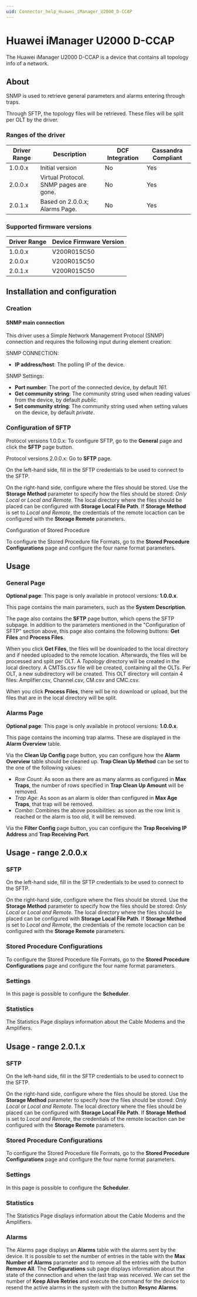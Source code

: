 ```yaml
---
uid: Connector_help_Huawei_iManager_U2000_D-CCAP
---
```


# Huawei iManager U2000 D-CCAP

The Huawei iManager U2000 D-CCAP is a device that contains all topology info of a network.

## About

SNMP is used to retrieve general parameters and alarms entering through traps.

Through SFTP, the topology files will be retrieved. These files will be split per OLT by the driver.

### Ranges of the driver

| **Driver Range** | **Description**                        | **DCF Integration** | **Cassandra Compliant** |
|------------------|----------------------------------------|---------------------|-------------------------|
| 1.0.0.x          | Initial version                        | No                  | Yes                     |
| 2.0.0.x          | Virtual Protocol. SNMP pages are gone. | No                  | Yes                     |
| 2.0.1.x          | Based on 2.0.0.x; Alarms Page.         | No                  | Yes                     |

### Supported firmware versions

| **Driver Range** | **Device Firmware Version** |
|------------------|-----------------------------|
| 1.0.0.x          | V200R015C50                 |
| 2.0.0.x          | V200R015C50                 |
| 2.0.1.x          | V200R015C50                 |

## Installation and configuration

### Creation

#### SNMP main connection

This driver uses a Simple Network Management Protocol (SNMP) connection and requires the following input during element creation:

SNMP CONNECTION:

- **IP address/host**: The polling IP of the device.

SNMP Settings:

- **Port number**: The port of the connected device, by default *161*.
- **Get community string**: The community string used when reading values from the device, by default *public*.
- **Set community string**: The community string used when setting values on the device, by default *private*.

### Configuration of SFTP

Protocol versions 1.0.0.x: To configure SFTP, go to the **General** page and click the **SFTP** page button.

Protocol versions 2.0.0.x: Go to **SFTP** page.

On the left-hand side, fill in the SFTP credentials to be used to connect to the SFTP.

On the right-hand side, configure where the files should be stored. Use the **Storage Method** parameter to specify how the files should be stored: *Only Local* or *Local and Remote*. The local directory where the files should be placed can be configured with **Storage Local File Path**. If **Storage Method** is set to *Local and Remote*, the credentials of the remote locaction can be configured with the **Storage Remote** parameters.

Configuration of Stored Procedure

To configure the Stored Procedure file Formats, go to the **Stored Procedure Configurations** page and configure the four name format parameters.

## Usage

### General Page

**Optional page**: This page is only available in protocol versions: **1.0.0.x**.

This page contains the main parameters, such as the **System Description**.

The page also contains the **SFTP** page button, which opens the SFTP subpage. In addition to the parameters mentioned in the "Configuration of SFTP" section above, this page also contains the following buttons: **Get Files** and **Process Files**.

When you click **Get Files**, the files will be downloaded to the local directory and if needed uploaded to the remote location. Afterwards, the files will be processed and split per OLT. A *Topology* directory will be created in the local directory. A CMTSs.csv file will be created, containing all the OLTs. Per OLT, a new subdirectory will be created. This OLT directory will contain 4 files: Amplifier.csv, Channel.csv, CM.csv and CMC.csv.

When you click **Process Files**, there will be no download or upload, but the files that are in the local directory will be split.

### Alarms Page

**Optional page**: This page is only available in protocol versions: **1.0.0.x**.

This page contains the incoming trap alarms. These are displayed in the **Alarm Overview** table.

Via the **Clean Up Config** page button, you can configure how the **Alarm Overview** table should be cleaned up. **Trap Clean Up Method** can be set to the one of the following values:

- *Row Count*: As soon as there are as many alarms as configured in **Max Traps**, the number of rows specified in **Trap Clean Up Amount** will be removed.
- *Trap Age*: As soon as an alarm is older than configured in **Max Age Traps**, that trap will be removed.
- *Combo*: Combines the above possibilities: as soon as the row limit is reached or the alarm is too old, it will be removed.

Via the **Filter Config** page button, you can configure the **Trap Receiving IP Address** and **Trap Receiving Port**.

## Usage - range 2.0.0.x

### SFTP

On the left-hand side, fill in the SFTP credentials to be used to connect to the SFTP.

On the right-hand side, configure where the files should be stored. Use the **Storage Method** parameter to specify how the files should be stored: *Only Local* or *Local and Remote*. The local directory where the files should be placed can be configured with **Storage Local File Path**. If **Storage Method** is set to *Local and Remote*, the credentials of the remote locaction can be configured with the **Storage Remote** parameters.

### Stored Procedure Configurations

To configure the Stored Procedure file Formats, go to the **Stored Procedure Configurations** page and configure the four name format parameters.

### Settings

In this page is possible to configure the **Scheduler**.

### Statistics

The Statistics Page displays information about the Cable Modems and the Amplifiers.

## Usage - range 2.0.1.x

### SFTP

On the left-hand side, fill in the SFTP credentials to be used to connect to the SFTP.

On the right-hand side, configure where the files should be stored. Use the **Storage Method** parameter to specify how the files should be stored: *Only Local* or *Local and Remote*. The local directory where the files should be placed can be configured with **Storage Local File Path**. If **Storage Method** is set to *Local and Remote*, the credentials of the remote locaction can be configured with the **Storage Remote** parameters.

### Stored Procedure Configurations

To configure the Stored Procedure file Formats, go to the **Stored Procedure Configurations** page and configure the four name format parameters.

### Settings

In this page is possible to configure the **Scheduler**.

### Statistics

The Statistics Page displays information about the Cable Modems and the Amplifiers.

### Alarms

The Alarms page displays an **Alarms** table with the alarms sent by the device. It is possible to set the number of entries in the table with the **Max Number of Alarms** parameter and to remove all the entries with the button **Remove All**. The **Configurations** sub page displays information about the state of the connection and when the last trap was received. We can set the number of **Keep Alive Retries** and execute the command for the device to resend the active alarms in the system with the button **Resync Alarms**.
